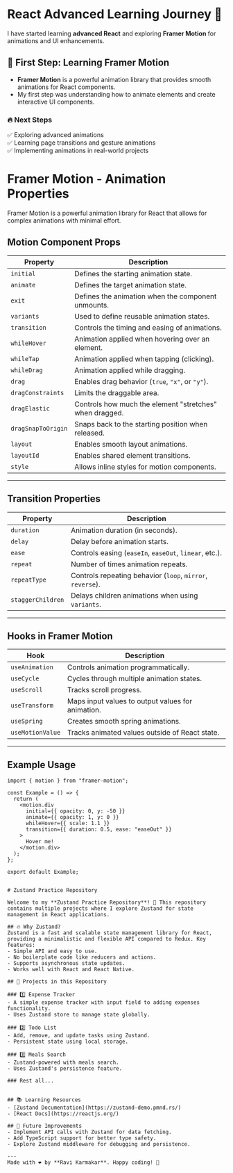 # React Advanced Learning Journey 🚀  

I have started learning **advanced React** and exploring **Framer Motion** for animations and UI enhancements.  

## 📌 First Step: Learning Framer Motion  
- **Framer Motion** is a powerful animation library that provides smooth animations for React components.  
- My first step was understanding how to animate elements and create interactive UI components.  

### 🔥 Next Steps  
✅ Exploring advanced animations  
✅ Learning page transitions and gesture animations  
✅ Implementing animations in real-world projects  


<!-- Just Animation Things -->

# Framer Motion - Animation Properties

Framer Motion is a powerful animation library for React that allows for complex animations with minimal effort.

## **Motion Component Props**

| Property               | Description |
|------------------------|-------------|
| `initial`             | Defines the starting animation state. |
| `animate`             | Defines the target animation state. |
| `exit`                | Defines the animation when the component unmounts. |
| `variants`            | Used to define reusable animation states. |
| `transition`          | Controls the timing and easing of animations. |
| `whileHover`          | Animation applied when hovering over an element. |
| `whileTap`            | Animation applied when tapping (clicking). |
| `whileDrag`           | Animation applied while dragging. |
| `drag`                | Enables drag behavior (`true`, `"x"`, or `"y"`). |
| `dragConstraints`     | Limits the draggable area. |
| `dragElastic`         | Controls how much the element "stretches" when dragged. |
| `dragSnapToOrigin`    | Snaps back to the starting position when released. |
| `layout`              | Enables smooth layout animations. |
| `layoutId`            | Enables shared element transitions. |
| `style`               | Allows inline styles for motion components. |

---

## **Transition Properties**

| Property     | Description |
|-------------|-------------|
| `duration`  | Animation duration (in seconds). |
| `delay`     | Delay before animation starts. |
| `ease`      | Controls easing (`easeIn`, `easeOut`, `linear`, etc.). |
| `repeat`    | Number of times animation repeats. |
| `repeatType` | Controls repeating behavior (`loop`, `mirror`, `reverse`). |
| `staggerChildren` | Delays children animations when using `variants`. |

---

## **Hooks in Framer Motion**

| Hook | Description |
|------|-------------|
| `useAnimation` | Controls animation programmatically. |
| `useCycle` | Cycles through multiple animation states. |
| `useScroll` | Tracks scroll progress. |
| `useTransform` | Maps input values to output values for animation. |
| `useSpring` | Creates smooth spring animations. |
| `useMotionValue` | Tracks animated values outside of React state. |

---

## **Example Usage**
```Tsx
import { motion } from "framer-motion";

const Example = () => {
  return (
    <motion.div
      initial={{ opacity: 0, y: -50 }}
      animate={{ opacity: 1, y: 0 }}
      whileHover={{ scale: 1.1 }}
      transition={{ duration: 0.5, ease: "easeOut" }}
    >
      Hover me!
    </motion.div>
  );
};

export default Example;


# Zustand Practice Repository

Welcome to my **Zustand Practice Repository**! 🚀 This repository contains multiple projects where I explore Zustand for state management in React applications.

## 🔥 Why Zustand?
Zustand is a fast and scalable state management library for React, providing a minimalistic and flexible API compared to Redux. Key features:
- Simple API and easy to use.
- No boilerplate code like reducers and actions.
- Supports asynchronous state updates.
- Works well with React and React Native.

## 📁 Projects in this Repository

### 1️⃣ Expense Tracker
- A simple expense tracker with input field to adding expenses functionality.
- Uses Zustand store to manage state globally.

### 2️⃣ Todo List
- Add, remove, and update tasks using Zustand.
- Persistent state using local storage.

### 3️⃣ Meals Search
- Zustand-powered with meals search.
- Uses Zustand's persistence feature.

### Rest all...


## 📚 Learning Resources
- [Zustand Documentation](https://zustand-demo.pmnd.rs/)
- [React Docs](https://reactjs.org/)

## 🚀 Future Improvements
- Implement API calls with Zustand for data fetching.
- Add TypeScript support for better type safety.
- Explore Zustand middleware for debugging and persistence.

---
Made with ❤️ by **Ravi Karmakar**. Happy coding! 🎯

